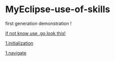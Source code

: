 # MyEclipse-use-of-skills
first generation demonstration !

[if not know use ,go look this!](http://www.myeclipsecn.com)

[1.initialization](./initialization.md)

[1.navigate](./navigate.md)
